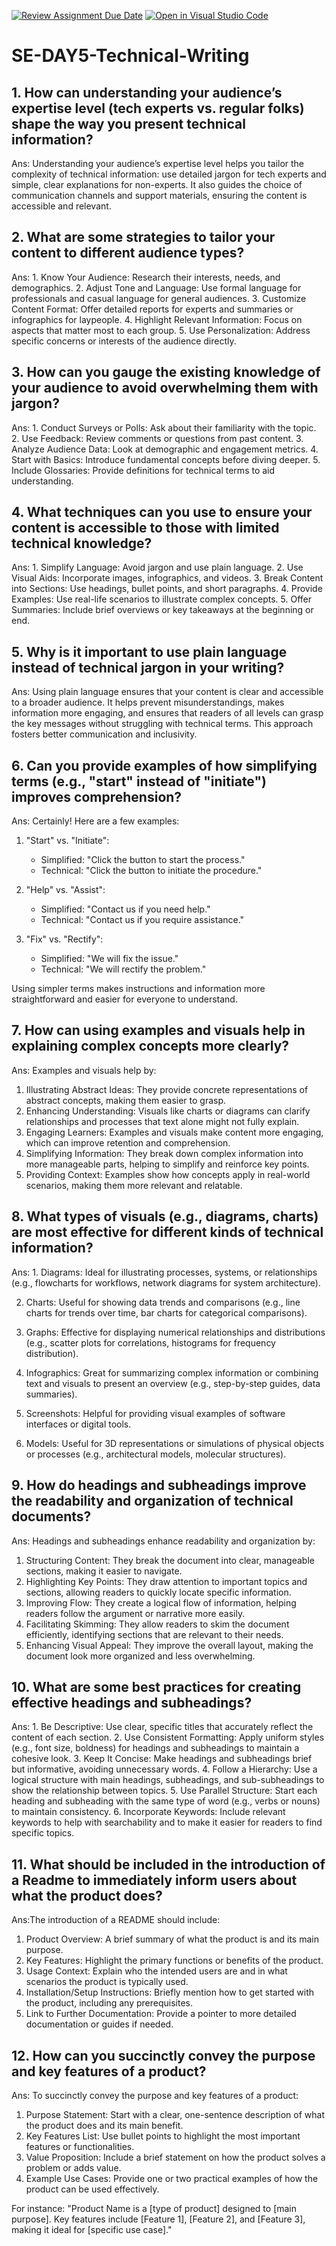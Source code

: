 [![Review Assignment Due Date](https://classroom.github.com/assets/deadline-readme-button-22041afd0340ce965d47ae6ef1cefeee28c7c493a6346c4f15d667ab976d596c.svg)](https://classroom.github.com/a/zsAR-pyY)
[![Open in Visual Studio Code](https://classroom.github.com/assets/open-in-vscode-2e0aaae1b6195c2367325f4f02e2d04e9abb55f0b24a779b69b11b9e10269abc.svg)](https://classroom.github.com/online_ide?assignment_repo_id=15868261&assignment_repo_type=AssignmentRepo)
# SE-DAY5-Technical-Writing
## 1. How can understanding your audience’s expertise level (tech experts vs. regular folks) shape the way you present technical information?
Ans: Understanding your audience’s expertise level helps you tailor the complexity of technical information: use detailed jargon for tech experts and simple, clear explanations for non-experts. It also guides the choice of communication channels and support materials, ensuring the content is accessible and relevant.
## 2. What are some strategies to tailor your content to different audience types?
Ans: 1. Know Your Audience: Research their interests, needs, and demographics.
2. Adjust Tone and Language: Use formal language for professionals and casual language for general audiences.
3. Customize Content Format: Offer detailed reports for experts and summaries or infographics for laypeople.
4. Highlight Relevant Information: Focus on aspects that matter most to each group.
5. Use Personalization: Address specific concerns or interests of the audience directly.
## 3. How can you gauge the existing knowledge of your audience to avoid overwhelming them with jargon?
Ans: 1. Conduct Surveys or Polls: Ask about their familiarity with the topic.
2. Use Feedback: Review comments or questions from past content.
3. Analyze Audience Data: Look at demographic and engagement metrics.
4. Start with Basics: Introduce fundamental concepts before diving deeper.
5. Include Glossaries: Provide definitions for technical terms to aid understanding.
## 4. What techniques can you use to ensure your content is accessible to those with limited technical knowledge?
Ans: 1. Simplify Language: Avoid jargon and use plain language.
2. Use Visual Aids: Incorporate images, infographics, and videos.
3. Break Content into Sections: Use headings, bullet points, and short paragraphs.
4. Provide Examples: Use real-life scenarios to illustrate complex concepts.
5. Offer Summaries: Include brief overviews or key takeaways at the beginning or end.
## 5. Why is it important to use plain language instead of technical jargon in your writing?
Ans: Using plain language ensures that your content is clear and accessible to a broader audience. It helps prevent misunderstandings, makes information more engaging, and ensures that readers of all levels can grasp the key messages without struggling with technical terms. This approach fosters better communication and inclusivity.
## 6. Can you provide examples of how simplifying terms (e.g., "start" instead of "initiate") improves comprehension?
Ans: Certainly! Here are a few examples:

1. "Start" vs. "Initiate": 
   - Simplified: "Click the button to start the process."
   - Technical: "Click the button to initiate the procedure."

2. "Help" vs. "Assist": 
   - Simplified: "Contact us if you need help."
   - Technical: "Contact us if you require assistance."

3. "Fix" vs. "Rectify": 
   - Simplified: "We will fix the issue."
   - Technical: "We will rectify the problem."

Using simpler terms makes instructions and information more straightforward and easier for everyone to understand.
## 7. How can using examples and visuals help in explaining complex concepts more clearly?
Ans: Examples and visuals help by:

1. Illustrating Abstract Ideas: They provide concrete representations of abstract concepts, making them easier to grasp.
2. Enhancing Understanding: Visuals like charts or diagrams can clarify relationships and processes that text alone might not fully explain.
3. Engaging Learners: Examples and visuals make content more engaging, which can improve retention and comprehension.
4. Simplifying Information: They break down complex information into more manageable parts, helping to simplify and reinforce key points.
5. Providing Context: Examples show how concepts apply in real-world scenarios, making them more relevant and relatable.
## 8. What types of visuals (e.g., diagrams, charts) are most effective for different kinds of technical information?
Ans: 1. Diagrams: Ideal for illustrating processes, systems, or relationships (e.g., flowcharts for workflows, network diagrams for system architecture).

2. Charts: Useful for showing data trends and comparisons (e.g., line charts for trends over time, bar charts for categorical comparisons).

3. Graphs: Effective for displaying numerical relationships and distributions (e.g., scatter plots for correlations, histograms for frequency distribution).

4. Infographics: Great for summarizing complex information or combining text and visuals to present an overview (e.g., step-by-step guides, data summaries).

5. Screenshots: Helpful for providing visual examples of software interfaces or digital tools.

6. Models: Useful for 3D representations or simulations of physical objects or processes (e.g., architectural models, molecular structures).
## 9. How do headings and subheadings improve the readability and organization of technical documents?
Ans: Headings and subheadings enhance readability and organization by:

1. Structuring Content: They break the document into clear, manageable sections, making it easier to navigate.
2. Highlighting Key Points: They draw attention to important topics and sections, allowing readers to quickly locate specific information.
3. Improving Flow: They create a logical flow of information, helping readers follow the argument or narrative more easily.
4. Facilitating Skimming: They allow readers to skim the document efficiently, identifying sections that are relevant to their needs.
5. Enhancing Visual Appeal: They improve the overall layout, making the document look more organized and less overwhelming.
## 10. What are some best practices for creating effective headings and subheadings?
Ans: 1. Be Descriptive: Use clear, specific titles that accurately reflect the content of each section.
2. Use Consistent Formatting: Apply uniform styles (e.g., font size, boldness) for headings and subheadings to maintain a cohesive look.
3. Keep It Concise: Make headings and subheadings brief but informative, avoiding unnecessary words.
4. Follow a Hierarchy: Use a logical structure with main headings, subheadings, and sub-subheadings to show the relationship between topics.
5. Use Parallel Structure: Start each heading and subheading with the same type of word (e.g., verbs or nouns) to maintain consistency.
6. Incorporate Keywords: Include relevant keywords to help with searchability and to make it easier for readers to find specific topics.
## 11. What should be included in the introduction of a Readme to immediately inform users about what the product does?
Ans:The introduction of a README should include:

1. Product Overview: A brief summary of what the product is and its main purpose.
2. Key Features: Highlight the primary functions or benefits of the product.
3. Usage Context: Explain who the intended users are and in what scenarios the product is typically used.
4. Installation/Setup Instructions: Briefly mention how to get started with the product, including any prerequisites.
5. Link to Further Documentation: Provide a pointer to more detailed documentation or guides if needed.
## 12. How can you succinctly convey the purpose and key features of a product?
Ans: To succinctly convey the purpose and key features of a product:

1. Purpose Statement: Start with a clear, one-sentence description of what the product does and its main benefit.
2. Key Features List: Use bullet points to highlight the most important features or functionalities.
3. Value Proposition: Include a brief statement on how the product solves a problem or adds value.
4. Example Use Cases: Provide one or two practical examples of how the product can be used effectively.

For instance: 
"Product Name is a [type of product] designed to [main purpose]. Key features include [Feature 1], [Feature 2], and [Feature 3], making it ideal for [specific use case]."

